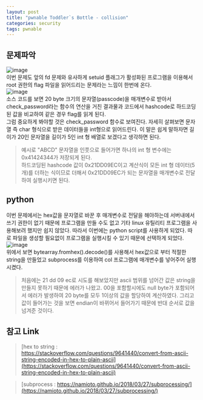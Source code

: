 ```yaml
---
layout: post
title: "pwnable Toddler`s Bottle - collision"
categories: security
tags: pwnable
---
```

## 문제파악
![image](https://user-images.githubusercontent.com/32065940/51169727-f947e680-18ef-11e9-850f-be8148624d83.png)  
이번 문제도 앞의 fd 문제와 유사하게 setuid 플래그가 활성화된 프로그램을 이용해서 root 권한의 flag 파일을 읽어드리는 문제라는 느낌이 한번에 온다.  
![image](https://user-images.githubusercontent.com/32065940/51169826-31e7c000-18f0-11e9-97ec-feac32f31aaa.png)  
소스 코드를 보면 20 byte 크기의 문자열(passcode)을 매개변수로 받아서 check_password라는 함수의 연산을 거친 결과물과 코드에서 hashcode로 하드코딩 된 값을 비교하여 같은 경우 flag를 읽게 된다.  
그럼 중요하게 봐야할 것은 check_password 함수로 보여진다. 자세히 살펴보면 문자열 즉 char 형식으로 받은 데이터들을 int형으로 읽어드린다. 이 말은 쉽게 말하자면 길이가 20인 문자열을 길이가 5인 int 형 배열로 보겠다고 생각하면 된다.    

>예시로 "ABCD" 문자열을 인풋으로 들어가면 하나의 int 형 변수에는 0x41424344가 저장되게 된다.  
하드코딩된 hashcode 값이 0x21DD09EC이고 계산식이 모든 int 형 데이터(5개)를 더하는 식이므로 더해서 0x21DD09EC가 되는 문자열을 매개변수로 전달하여 실행시키면 된다.  
  
## python
이번 문제에서는 hex값을 문자열로 바꾼 후 매개변수로 전달을 해야하는데 서버내에서 쓰기 권한이 없기 때문에 프로그램을 만들 수도 없고 기타 linux 유틸리티 프로그램을 사용해보려 했지만 쉽지 않았다. 따라서 이번에는 python script를 사용하게 되었다. 따로 파일을 생성할 필요없이 프로그램을 실행시킬 수 있기 때문에 선택하게 되었다.  
![image](https://user-images.githubusercontent.com/32065940/51170975-0a462700-18f3-11e9-9022-5814226e9114.png)  
위에서 보면 bytearray.fromhex().decode()를 사용해서 hex값으로 부터 적절한 string을 만들었고 subprocess를 이용하여 col 프로그램에 매개변수를 넣어주어 실행시켰다.    

> 처음에는 21 dd 09 ec로 시도를 해보았지만 ascii 범위를 넘어간 값은 string을 만들지 못하기 때문에 에러가 나왔고. 00을 포함할시에도 null byte가 포함되어서 에러가 발생하여 20 byte를 모두 1이상의 값을 할당하여 계산하였다. 그리고 값이 들어가는 것을 보면 endian이 바뀌어서 들어가기 때문에 반대 순서로 값을 넘겨준 것이다.  
  
## 참고 Link  
>[hex to string : https://stackoverflow.com/questions/9641440/convert-from-ascii-string-encoded-in-hex-to-plain-ascii](https://stackoverflow.com/questions/9641440/convert-from-ascii-string-encoded-in-hex-to-plain-ascii)  

>[subprocess : https://namioto.github.io/2018/03/27/subprocessing/](https://namioto.github.io/2018/03/27/subprocessing/)

